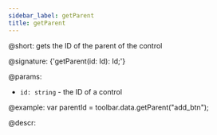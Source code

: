 ```yaml
---
sidebar_label: getParent
title: getParent
---          
```


@short: gets the ID of the parent of the control

@signature: {'getParent(id: Id): Id;'}

@params:
- `id: string` - the ID of a control

@example:
var parentId = toolbar.data.getParent("add_btn");

@descr: